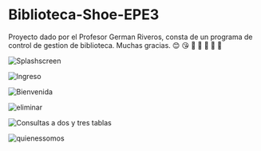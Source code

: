 # Biblioteca-Shoe-EPE3
Proyecto dado por el Profesor German Riveros, consta de un programa de control de gestion de biblioteca. Muchas gracias. :blush: :kissing_heart:
:bear: :bear: :bear: :bear: :bear: 



![Splashscreen](https://user-images.githubusercontent.com/51242137/60144670-4f6b6080-9791-11e9-9ff7-4745513b527c.PNG)


![Ingreso](https://user-images.githubusercontent.com/51242137/60144759-a5400880-9791-11e9-8556-d1b379b81e29.PNG)


![Bienvenida](https://user-images.githubusercontent.com/51242137/60144802-d7ea0100-9791-11e9-886d-71486544bf2d.PNG)


![eliminar](https://user-images.githubusercontent.com/52224264/60145356-c570c700-9793-11e9-8587-b57aecc00ca4.PNG)


![Consultas a dos y tres tablas](https://user-images.githubusercontent.com/52224264/60145434-ff41cd80-9793-11e9-80be-ed4aad7cbc4f.PNG)


![quienessomos](https://user-images.githubusercontent.com/52224264/60145465-1aacd880-9794-11e9-804e-2486063173d1.PNG)
